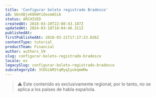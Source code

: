 ```yaml
---
title: 'Configurar boleto registrado Bradesco'
id: bbnXBjvKOkWYiOosmASiA
status: ARCHIVED
createdAt: 2018-03-20T22:08:43.187Z
updatedAt: 2024-03-18T18:04:46.311Z
publishedAt: 
firstPublishedAt: 2018-03-21T17:27:23.026Z
contentType: tutorial
productTeam: Financial
author: authors_59
slug: configurar-boleto-registrado-bradesco
locale: es
legacySlug: configurar-boleto-registrado-bradesco
subcategoryId: 3tDGibM2tqMyqIyukqmmMw
---
```


>⚠️ Este contenido es exclusivamente regional; por lo tanto, no se aplica a los países de habla española.

